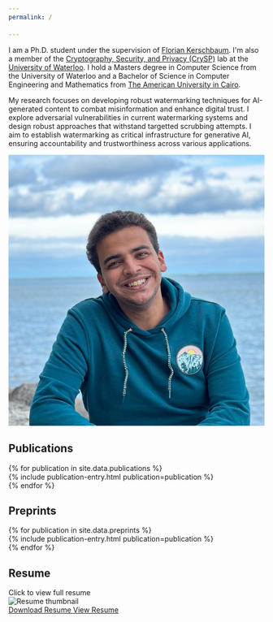 ```yaml
---
permalink: /

---
```


<main>
<section class="hero-section">
  <div class="hero-content">
    <div class="hero-text">
      <p>I am a Ph.D. student under the supervision of <a href="https://cs.uwaterloo.ca/~fkerschb/" target="_blank">Florian Kerschbaum</a>. I'm also a member of the <a href="https://crysp.uwaterloo.ca" target="_blank">Cryptography, Security, and Privacy (CrySP)</a> lab at the <a href="https://uwaterloo.ca" target="_blank">University of Waterloo</a>. I hold a Masters degree in Computer Science from the University of Waterloo and a Bachelor of Science in Computer Engineering and Mathematics from <a href="https://www.aucegypt.edu" target="_blank">The American University in Cairo</a>.</p>
      <p>My research focuses on developing robust watermarking techniques for AI-generated content to combat misinformation and enhance digital trust. I explore adversarial vulnerabilities in current watermarking systems and design robust approaches that withstand targetted scrubbing attempts. I aim to establish watermarking as critical infrastructure for generative AI, ensuring accountability and trustworthiness across various applications.</p>
    </div>
    <div class="hero-profile">
      <div class="hero-avatar">
        <img src="/assets/images/bio-photo.jpeg" alt="Abdulrahman Diaa" class="bio-photo">
      </div>
    </div>
  </div>
</section>

<h2 id="publications"><span class="section-header">Publications</span></h2>

<section class="section-content">
  {% for publication in site.data.publications %}
    <article class="publication-wrapper">
      {% include publication-entry.html publication=publication %}
    </article>
  {% endfor %}
</section>

<h2 id="preprints"><span class="section-header">Preprints</span></h2>

<section class="section-content">
  {% for publication in site.data.preprints %}
    <article class="publication-wrapper">
      {% include publication-entry.html publication=publication %}
    </article>
  {% endfor %}
</section>

<h2 id="resume"><span class="section-header">Resume</span></h2>

<section class="section-content">
  <div class="resume-container">
    <div class="resume-card">
      <div class="resume-preview-container">
        <div class="resume-thumbnail" aria-label="Resume preview image">
          <div class="resume-overlay">
            <span class="click-to-view">Click to view full resume</span>
          </div>
          <img src="{{ site.baseurl }}/assets/images/resume-thumbnail.png" alt="Resume thumbnail" class="resume-thumbnail-img" loading="lazy">
        </div>
      </div>
      <div class="resume-actions">
        <a href="{{ site.baseurl }}/assets/resume.pdf" class="download-button" download>
          <i class="fas fa-download"></i> Download Resume
        </a>
        <a href="{{ site.baseurl }}/assets/resume.pdf" class="view-button" target="_blank">
          <i class="fas fa-eye"></i> View Resume
        </a>
      </div>
    </div>
  </div>
</section>
</main>
